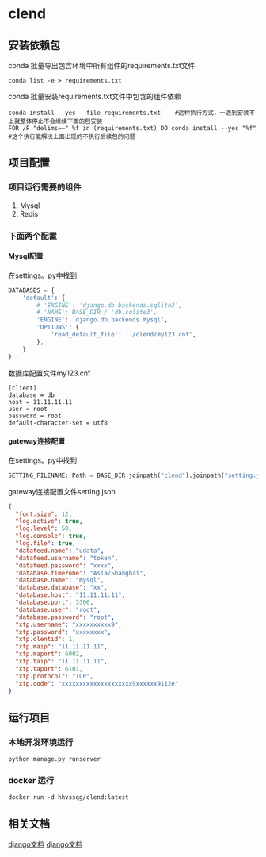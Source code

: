 # clend

## 安装依赖包
conda 批量导出包含环境中所有组件的requirements.txt文件
````shell
conda list -e > requirements.txt
````
conda 批量安装requirements.txt文件中包含的组件依赖
````shell
conda install --yes --file requirements.txt    #这种执行方式，一遇到安装不上就整体停止不会继续下面的包安装
FOR /F "delims=~" %f in (requirements.txt) DO conda install --yes "%f" #这个执行能解决上面出现的不执行后续包的问题
````
## 项目配置
### 项目运行需要的组件
1. Mysql
2. Redis

### 下面两个配置
#### Mysql配置
在settings。py中找到

````python
DATABASES = {
    'default': {
        # 'ENGINE': 'django.db.backends.sqlite3',
        # 'NAME': BASE_DIR / 'db.sqlite3',
        'ENGINE': 'django.db.backends.mysql',
        'OPTIONS': {
            'read_default_file': './clend/my123.cnf',
        },
    }
}
````
数据库配置文件my123.cnf

````commandline
[client]
database = db
host = 11.11.11.11
user = root
password = root
default-character-set = utf8
````
#### gateway连接配置
在settings。py中找到
````python
SETTING_FILENAME: Path = BASE_DIR.joinpath("clend").joinpath("setting.json")
````
gateway连接配置文件setting.json
````json
{
  "font.size": 12,
  "log.active": true,
  "log.level": 50,
  "log.console": true,
  "log.file": true,
  "datafeed.name": "udata",
  "datafeed.username": "token",
  "datafeed.password": "xxxx",
  "database.timezone": "Asia/Shanghai",
  "database.name": "mysql",
  "database.database": "xx",
  "database.host": "11.11.11.11",
  "database.port": 3306,
  "database.user": "root",
  "database.password": "root",
  "xtp.username": "xxxxxxxxxx9",
  "xtp.password": "xxxxxxxx",
  "xtp.clentid": 1,
  "xtp.maip": "11.11.11.11",
  "xtp.maport": 6002,
  "xtp.taip": "11.11.11.11",
  "xtp.taport": 6101,
  "xtp.protocol": "TCP",
  "xtp.code": "xxxxxxxxxxxxxxxxxxxx9xxxxxx9112e"
}
````
## 运行项目
### 本地开发环境运行
````shell
python manage.py runserver
````
### docker 运行
````shell
docker run -d hhvssqg/clend:latest
````

## 相关文档
[django文档](https://docs.djangoproject.com/zh-hans/3.2/)
[django文档](https://docs.djangoproject.com/zh-hans/3.2/)